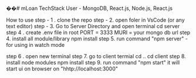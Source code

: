 ��#   m L o a n 
 
 TechStack User - MongoDB, React.js, Node.js, React.js

How to use 
step - 1 . clone the repo
step - 2. open foler in VsCode (or any text editor)
step - 3. Go to Server Directory and open terminal 
       cd server
 step 4 . create .env file in root
       PORT = 3333
       MURI = your mongo db url
step 4. install all module/library
        npm install 
step 5. run command "npm server" - for using in watch mode

step 6 . open new terminal
step 7. go to client termial
       cd ..
       cd client
step 8. install node modules 
       npm install
step 9. run command "npm start"
      it will start ui on browser on "hhtp://localhost:3000"
                  
